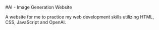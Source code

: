 #AI - Image Generation Website

A website for me to practice my web development skills utilizing HTML, CSS, JavaScript and OpenAI.